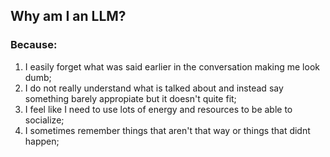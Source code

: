 ## Why am I an LLM?
### Because:
1. I easily forget what was said earlier in the conversation making me look dumb;
2. I do not really understand what is talked about and instead say something barely appropiate but it doesn't quite fit;
3. I feel like I need to use lots of energy and resources to be able to socialize;
4. I sometimes remember things that aren't that way or things that didnt happen;

<!--
**SaikyoPotato/SaikyoPotato** is a ✨ _special_ ✨ repository because its `README.md` (this file) appears on your GitHub profile.

Here are some ideas to get you started:

- 🔭 I’m currently working on ...
- 🌱 I’m currently learning ...
- 👯 I’m looking to collaborate on ...
- 🤔 I’m looking for help with ...
- 💬 Ask me about ...
- 📫 How to reach me: ...
- 😄 Pronouns: ...
- ⚡ Fun fact: ...
-->
